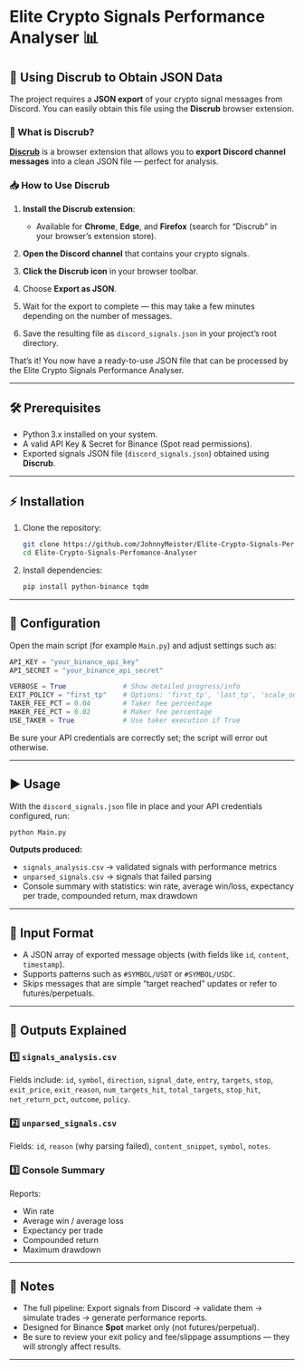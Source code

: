 # Elite Crypto Signals Performance Analyser 📊



## 🧩 Using Discrub to Obtain JSON Data

The project requires a **JSON export** of your crypto signal messages from Discord. You can easily obtain this file using the **Discrub** browser extension.

### 🧠 What is Discrub?

[**Discrub**](https://github.com/superseriousbusiness/discrub) is a browser extension that allows you to **export Discord channel messages** into a clean JSON file — perfect for analysis.

### 📥 How to Use Discrub

1. **Install the Discrub extension**:

   * Available for **Chrome**, **Edge**, and **Firefox** (search for “Discrub” in your browser’s extension store).
2. **Open the Discord channel** that contains your crypto signals.
3. **Click the Discrub icon** in your browser toolbar.
4. Choose **Export as JSON**.
5. Wait for the export to complete — this may take a few minutes depending on the number of messages.
6. Save the resulting file as `discord_signals.json` in your project’s root directory.

That’s it! You now have a ready-to-use JSON file that can be processed by the Elite Crypto Signals Performance Analyser.

---

## 🛠️ Prerequisites

* Python 3.x installed on your system.
* A valid API Key & Secret for Binance (Spot read permissions).
* Exported signals JSON file (`discord_signals.json`) obtained using **Discrub**.

---

## ⚡ Installation

1. Clone the repository:

   ```bash
   git clone https://github.com/JohnnyMeister/Elite-Crypto-Signals-Perfomance-Analyser.git
   cd Elite-Crypto-Signals-Perfomance-Analyser
   ```
2. Install dependencies:

   ```bash
   pip install python-binance tqdm
   ```

---

## 🔧 Configuration

Open the main script (for example `Main.py`) and adjust settings such as:

```python
API_KEY = "your_binance_api_key"
API_SECRET = "your_binance_api_secret"

VERBOSE = True              # Show detailed progress/info
EXIT_POLICY = "first_tp"    # Options: 'first_tp', 'last_tp', 'scale_out_equal'
TAKER_FEE_PCT = 0.04        # Taker fee percentage
MAKER_FEE_PCT = 0.02        # Maker fee percentage
USE_TAKER = True            # Use taker execution if True
```

Be sure your API credentials are correctly set; the script will error out otherwise.

---

## ▶️ Usage

With the `discord_signals.json` file in place and your API credentials configured, run:

```bash
python Main.py
```

**Outputs produced:**

* `signals_analysis.csv` → validated signals with performance metrics
* `unparsed_signals.csv` → signals that failed parsing
* Console summary with statistics: win rate, average win/loss, expectancy per trade, compounded return, max drawdown

---

## 📅 Input Format

* A JSON array of exported message objects (with fields like `id`, `content`, `timestamp`).
* Supports patterns such as `#SYMBOL/USDT` or `#SYMBOL/USDC`.
* Skips messages that are simple “target reached” updates or refer to futures/perpetuals.

---

## 📂 Outputs Explained

### 1️⃣ `signals_analysis.csv`

Fields include: `id`, `symbol`, `direction`, `signal_date`, `entry`, `targets`, `stop`, `exit_price`, `exit_reason`, `num_targets_hit`, `total_targets`, `stop_hit`, `net_return_pct`, `outcome`, `policy`.

### 2️⃣ `unparsed_signals.csv`

Fields: `id`, `reason` (why parsing failed), `content_snippet`, `symbol`, `notes`.

### 3️⃣ Console Summary

Reports:

* Win rate
* Average win / average loss
* Expectancy per trade
* Compounded return
* Maximum drawdown

---

## 🧭 Notes

* The full pipeline: Export signals from Discord → validate them → simulate trades → generate performance reports.
* Designed for Binance **Spot** market only (not futures/perpetual).
* Be sure to review your exit policy and fee/slippage assumptions — they will strongly affect results.

---


